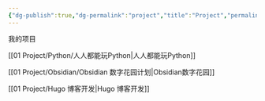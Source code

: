 ```yaml
---
{"dg-publish":true,"dg-permalink":"project","title":"Project","permalink":"/project/","dgPassFrontmatter":true}
---
```


我的项目

[[01 Project/Python/人人都能玩Python\|人人都能玩Python]]

[[01 Project/Obsidian/Obsidian 数字花园计划\|Obsidian数字花园]]

[[01 Project/Hugo 博客开发\|Hugo 博客开发]]

